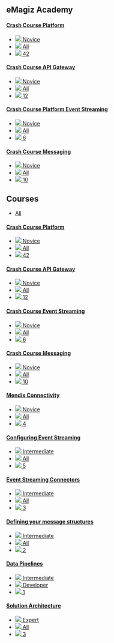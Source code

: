 
<div class="ez-academy">
	<div class="ez-academy__body">
		<main class="master">
	<h2 class="title">eMagiz Academy</h2>
	<div class="card-container">
		<a href="../../docs/microlearning/crashcourse-platform-index" class="card card--featured">
			<div class="card__body" style="background: url(../../img/placeholder.jpg) center no-repeat; background-size: cover;">
				<h4 class="title">Crash Course Platform</h4>
			</div>
			<ul class="card__footer">
				<li class="card__footer-item">
					<img class="card__footer-icon card__footer-icon--level" src="../../img/icon-level24.svg"/>
					<label for="" class="card__footer-label">Novice</label>
				</li>
				<li class="card__footer-item">
					<img class="card__footer-icon card__footer-icon--roles" src="../../img/icon-roles24.svg"/>
					<label for="" class="card__footer-label">All</label>
				</li>
				<li class="card__footer-item">
					<img class="card__footer-icon card__footer-icon--lessons" src="../../img/icon-lessons24.svg"/>
					<label for="" class="card__footer-label">42</label>
				</li>
			</ul>
		</a>
		<a href="../../docs/microlearning/crashcourse-api-gateway-index" class="card">
			<div class="card__body" style="background: url(../../img/placeholder.jpg) center no-repeat; background-size: cover;">
				<h4 class="title">Crash Course API Gateway</h4>
			</div>
			<ul class="card__footer">
				<li class="card__footer-item">
					<img class="card__footer-icon card__footer-icon--level" src="../../img/icon-level24.svg"/>
					<label for="" class="card__footer-label">Novice</label>
				</li>
				<li class="card__footer-item">
					<img class="card__footer-icon card__footer-icon--roles" src="../../img/icon-roles24.svg"/>
					<label for="" class="card__footer-label">All</label>
				</li>
				<li class="card__footer-item">
					<img class="card__footer-icon card__footer-icon--lessons" src="../../img/icon-lessons24.svg"/>
					<label for="" class="card__footer-label">12</label>
				</li>
			</ul>
		</a>
		<a href="../../docs/microlearning/crashcourse-event-streaming-index" class="card">
			<div class="card__body" style="background: url(../../img/placeholder.jpg) center no-repeat; background-size: cover;">
				<h4 class="title">Crash Course Platform Event Streaming</h4>
			</div>
			<ul class="card__footer">
				<li class="card__footer-item">
					<img class="card__footer-icon card__footer-icon--level" src="../../img/icon-level24.svg"/>
					<label for="" class="card__footer-label">Novice</label>
				</li>
				<li class="card__footer-item">
					<img class="card__footer-icon card__footer-icon--roles" src="../../img/icon-roles24.svg"/>
					<label for="" class="card__footer-label">All</label>
				</li>
				<li class="card__footer-item">
					<img class="card__footer-icon card__footer-icon--lessons" src="../../img/icon-lessons24.svg"/>
					<label for="" class="card__footer-label">6</label>
				</li>
			</ul>
		</a>
		<a href="../../docs/microlearning/crashcourse-messaging-index" class="card">
			<div class="card__body" style="background: url(../../img/placeholder.jpg) center no-repeat; background-size: cover;">
				<h4 class="title">Crash Course Messaging</h4>
			</div>
			<ul class="card__footer">
				<li class="card__footer-item">
					<img class="card__footer-icon card__footer-icon--level" src="../../img/icon-level24.svg"/>
					<label for="" class="card__footer-label">Novice</label>
				</li>
				<li class="card__footer-item">
					<img class="card__footer-icon card__footer-icon--roles" src="../../img/icon-roles24.svg"/>
					<label for="" class="card__footer-label">All</label>
				</li>
				<li class="card__footer-item">
					<img class="card__footer-icon card__footer-icon--lessons" src="../../img/icon-lessons24.svg"/>
					<label for="" class="card__footer-label">10</label>
				</li>
			</ul>
		</a>
	</div>
	<h2 class="title">Courses</h2>
	<ul class="tabs">
		<li class="tabs__item tabs__item--active"><a href="" class="tabs__link">All</a></li>
		<!-- 
		<li class="tabs__item"><a href="" class="tabs__link">Developer</a></li>
		<li class="tabs__item"><a href="" class="tabs__link">Architect</a></li>
		<li class="tabs__item"><a href="" class="tabs__link">Support Engineer</a></li>
		<li class="tabs__item"><a href="" class="tabs__link">Messaging</a></li>
		<li class="tabs__item"><a href="" class="tabs__link">API Gateway</a></li>
		<li class="tabs__item"><a href="" class="tabs__link">Event Streaming</a></li>
		-->
	</ul>
	<div class="card-container">
		<a href="../../docs/microlearning/crashcourse-platform-index" class="card">
			<div class="card__body" style="background: url(../../img/placeholder.jpg) center no-repeat; background-size: cover;">
				<h4 class="title">Crash Course Platform</h4>
			</div>
			<ul class="card__footer">
				<li class="card__footer-item">
					<img class="card__footer-icon card__footer-icon--level" src="../../img/icon-level24.svg"/>
					<label for="" class="card__footer-label">Novice</label>
				</li>
				<li class="card__footer-item">
					<img class="card__footer-icon card__footer-icon--roles" src="../../img/icon-roles24.svg"/>
					<label for="" class="card__footer-label">All</label>
				</li>
				<li class="card__footer-item">
					<img class="card__footer-icon card__footer-icon--lessons" src="../../img/icon-lessons24.svg"/>
					<label for="" class="card__footer-label">42</label>
				</li>
			</ul>
		</a>
		<a href="../../docs/microlearning/crashcourse-api-gateway-index" class="card">
			<div class="card__body" style="background: url(../../img/placeholder.jpg) center no-repeat; background-size: cover;">
				<h4 class="title">Crash Course API Gateway</h4>
			</div>
			<ul class="card__footer">
				<li class="card__footer-item">
					<img class="card__footer-icon card__footer-icon--level" src="../../img/icon-level24.svg"/>
					<label for="" class="card__footer-label">Novice</label>
				</li>
				<li class="card__footer-item">
					<img class="card__footer-icon card__footer-icon--roles" src="../../img/icon-roles24.svg"/>
					<label for="" class="card__footer-label">All</label>
				</li>
				<li class="card__footer-item">
					<img class="card__footer-icon card__footer-icon--lessons" src="../../img/icon-lessons24.svg"/>
					<label for="" class="card__footer-label">12</label>
				</li>
			</ul>
		</a>
		<a href="../../docs/microlearning/crashcourse-event-streaming-index" class="card">
			<div class="card__body" style="background: url(../../img/placeholder.jpg) center no-repeat; background-size: cover;">
				<h4 class="title">Crash Course Event Streaming</h4>
			</div>
			<ul class="card__footer">
				<li class="card__footer-item">
					<img class="card__footer-icon card__footer-icon--level" src="../../img/icon-level24.svg"/>
					<label for="" class="card__footer-label">Novice</label>
				</li>
				<li class="card__footer-item">
					<img class="card__footer-icon card__footer-icon--roles" src="../../img/icon-roles24.svg"/>
					<label for="" class="card__footer-label">All</label>
				</li>
				<li class="card__footer-item">
					<img class="card__footer-icon card__footer-icon--lessons" src="../../img/icon-lessons24.svg"/>
					<label for="" class="card__footer-label">6</label>
				</li>
			</ul>
		</a>
		<a href="../../docs/microlearning/crashcourse-messaging-index" class="card">
			<div class="card__body" style="background: url(../../img/placeholder.jpg) center no-repeat; background-size: cover;">
				<h4 class="title">Crash Course Messaging</h4>
			</div>
			<ul class="card__footer">
				<li class="card__footer-item">
					<img class="card__footer-icon card__footer-icon--level" src="../../img/icon-level24.svg"/>
					<label for="" class="card__footer-label">Novice</label>
				</li>
				<li class="card__footer-item">
					<img class="card__footer-icon card__footer-icon--roles" src="../../img/icon-roles24.svg"/>
					<label for="" class="card__footer-label">All</label>
				</li>
				<li class="card__footer-item">
					<img class="card__footer-icon card__footer-icon--lessons" src="../../img/icon-lessons24.svg"/>
					<label for="" class="card__footer-label">10</label>
				</li>
			</ul>
		</a>
		<a href="../../docs/microlearning/novice-mendix-connectivity-index" class="card">
			<div class="card__body" style="background: url(../../img/placeholder.jpg) center no-repeat; background-size: cover;">
				<h4 class="title">Mendix Connectivity</h4>
			</div>
			<ul class="card__footer">
				<li class="card__footer-item">
					<img class="card__footer-icon card__footer-icon--level" src="../../img/icon-level24.svg"/>
					<label for="" class="card__footer-label">Novice</label>
				</li>
				<li class="card__footer-item">
					<img class="card__footer-icon card__footer-icon--roles" src="../../img/icon-roles24.svg"/>
					<label for="" class="card__footer-label">All</label>
				</li>
				<li class="card__footer-item">
					<img class="card__footer-icon card__footer-icon--lessons" src="../../img/icon-lessons24.svg"/>
					<label for="" class="card__footer-label">4</label>
				</li>
			</ul>
		</a>
		<a href="../../docs/microlearning/intermediate-configuring-event-streaming-index" class="card">
			<div class="card__body" style="background: url(../../img/placeholder.jpg) center no-repeat; background-size: cover;">
				<h4 class="title">Configuring Event Streaming</h4>
			</div>
			<ul class="card__footer">
				<li class="card__footer-item">
					<img class="card__footer-icon card__footer-icon--level" src="../../img/icon-level24.svg"/>
					<label for="" class="card__footer-label">Intermediate</label>
				</li>
				<li class="card__footer-item">
					<img class="card__footer-icon card__footer-icon--roles" src="../../img/icon-roles24.svg"/>
					<label for="" class="card__footer-label">All</label>
				</li>
				<li class="card__footer-item">
					<img class="card__footer-icon card__footer-icon--lessons" src="../../img/icon-lessons24.svg"/>
					<label for="" class="card__footer-label">5</label>
				</li>
			</ul>
		</a>
		<a href="../../docs/microlearning/intermediate-event-streaming-connectors-index" class="card">
			<div class="card__body" style="background: url(../../img/placeholder.jpg) center no-repeat; background-size: cover;">
				<h4 class="title">Event Streaming Connectors</h4>
			</div>
			<ul class="card__footer">
				<li class="card__footer-item">
					<img class="card__footer-icon card__footer-icon--level" src="../../img/icon-level24.svg"/>
					<label for="" class="card__footer-label">Intermediate</label>
				</li>
				<li class="card__footer-item">
					<img class="card__footer-icon card__footer-icon--roles" src="../../img/icon-roles24.svg"/>
					<label for="" class="card__footer-label">All</label>
				</li>
				<li class="card__footer-item">
					<img class="card__footer-icon card__footer-icon--lessons" src="../../img/icon-lessons24.svg"/>
					<label for="" class="card__footer-label">3</label>
				</li>
			</ul>
		</a>
		<a href="../../docs/microlearning/intermediate-defining-your-message-structures-index" class="card">
			<div class="card__body" style="background: url(../../img/placeholder.jpg) center no-repeat; background-size: cover;">
				<h4 class="title">Defining your message structures</h4>
			</div>
			<ul class="card__footer">
				<li class="card__footer-item">
					<img class="card__footer-icon card__footer-icon--level" src="../../img/icon-level24.svg"/>
					<label for="" class="card__footer-label">Intermediate</label>
				</li>
				<li class="card__footer-item">
					<img class="card__footer-icon card__footer-icon--roles" src="../../img/icon-roles24.svg"/>
					<label for="" class="card__footer-label">All</label>
				</li>
				<li class="card__footer-item">
					<img class="card__footer-icon card__footer-icon--lessons" src="../../img/icon-lessons24.svg"/>
					<label for="" class="card__footer-label">2</label>
				</li>
			</ul>
		</a>
		<a href="../../docs/microlearning/intermediate-data-pipelines-index" class="card">
			<div class="card__body" style="background: url(../../img/placeholder.jpg) center no-repeat; background-size: cover;">
				<h4 class="title">Data Pipelines</h4>
			</div>
			<ul class="card__footer">
				<li class="card__footer-item">
					<img class="card__footer-icon card__footer-icon--level" src="../../img/icon-level24.svg"/>
					<label for="" class="card__footer-label">Intermediate</label>
				</li>
				<li class="card__footer-item">
					<img class="card__footer-icon card__footer-icon--roles" src="../../img/icon-roles24.svg"/>
					<label for="" class="card__footer-label">Developer</label>
				</li>
				<li class="card__footer-item">
					<img class="card__footer-icon card__footer-icon--lessons" src="../../img/icon-lessons24.svg"/>
					<label for="" class="card__footer-label">1</label>
				</li>
			</ul>
		</a>
		<a href="../../docs/microlearning/expert-solution-architecture-index" class="card">
			<div class="card__body" style="background: url(../../img/placeholder.jpg) center no-repeat; background-size: cover;">
				<h4 class="title">Solution Architecture</h4>
			</div>
			<ul class="card__footer">
				<li class="card__footer-item">
					<img class="card__footer-icon card__footer-icon--level" src="../../img/icon-level24.svg"/>
					<label for="" class="card__footer-label">Expert</label>
				</li>
				<li class="card__footer-item">
					<img class="card__footer-icon card__footer-icon--roles" src="../../img/icon-roles24.svg"/>
					<label for="" class="card__footer-label">All</label>
				</li>
				<li class="card__footer-item">
					<img class="card__footer-icon card__footer-icon--lessons" src="../../img/icon-lessons24.svg"/>
					<label for="" class="card__footer-label">3</label>
				</li>
			</ul>
		</a>
	</div>
<!-- 

<div>
	<ul class="modulenavicont">
		<li class="modulenaviitem3"><a href="http://localhost:3000/docs/microlearning/index-modules"><font color=#ffffff">Messaging Learnings</font></a></li>
		<li class="modulenaviitem3"><a align="center">API Gateway Learnings</a></li>
		<li class="modulenaviitem3"><a align="center">Event Streaming Learnings</a></li>	
	</ul>
</div>


<div>
	<ul class="modulecont">
	<li class="moduleitem">
		<div class="moduleitemgreen">Crash Course Messaging</div>
		<div class="moduleitemdetail">
			<div></br><a align="center"><img src="../../img/microlearning/Logo_eMagiz_wit.png"></br><modbutton class="button" onclick="window.location.href='../../docs/microlearning/index-crashcourse-messaging';">Start</modbutton></a></div>
		</div>
	</li>
	<li class="moduleitem">
		<div class="moduleitemgreen">Crash Course Event Streaming</div>
		<div class="moduleitemdetail">
			<div></br><a align="center"><img src="../../img/microlearning/Logo_eMagiz_wit.png"></br><modbutton class="button" onclick="window.location.href='../../docs/microlearning/crashcourse-platform-eventstreaming-index';">Start</modbutton></a></div>
		</div>
	</li>
	<li class="moduleitem">
		<div class="moduleitemgreen">Crash course Platform - Introduction</div>
		<div class="moduleitemdetail">
			<div></br><a align="center"><img src="../../img/microlearning/Logo_eMagiz_wit.png"></br><modbutton class="button" onclick="window.location.href='../../docs/microlearning/crashcourse-platform-intro-index';">Start</modbutton></a></div>
		</div>
	</li>
	<li class="moduleitem">
		<div class="moduleitemgreen">Crash course Platform - Capture</div>
		<div class="moduleitemdetail">
			<div></br><a align="center"><img src="../../img/microlearning/Logo_eMagiz_wit.png"></br><modbutton class="button" onclick="window.location.href='../../docs/microlearning/crashcourse-platform-capture-index';">Start</modbutton></a></div>
		</div>
	</li>
	<li class="moduleitem">
		<div class="moduleitemgreen">Crash course Platform - Design</div>
		<div class="moduleitemdetail">
			<div></br><a align="center"><img src="../../img/microlearning/Logo_eMagiz_wit.png"></br><modbutton class="button" onclick="window.location.href='../../docs/microlearning/crashcourse-platform-design-index';">Start</modbutton></a></div>
		</div>
	</li>
	<li class="moduleitem">
		<div class="moduleitemgreen">Crash course Platform - Create</div>
		<div class="moduleitemdetail">
			<div></br><a align="center"><img src="../../img/microlearning/Logo_eMagiz_wit.png"></br><modbutton class="button" onclick="window.location.href='../../docs/microlearning/crashcourse-platform-create-index';">Start</modbutton></a></div>
		</div>
	</li>
	<li class="moduleitem">
		<div class="moduleitemgreen">Crash course Platform - Deploy</div>
		<div class="moduleitemdetail">
			<div></br><a align="center"><img src="../../img/microlearning/Logo_eMagiz_wit.png"></br><modbutton class="button" onclick="window.location.href='../../docs/microlearning/crashcourse-platform-deploy-index';">Start</modbutton></a></div>
		</div>
	</li>
	<li class="moduleitem">
		<div class="moduleitemgreen">Crash course Platform - Manage</div>
		<div class="moduleitemdetail">
			<div></br><a align="center"><img src="../../img/microlearning/Logo_eMagiz_wit.png"></br><modbutton class="button" onclick="window.location.href='../../docs/microlearning/crashcourse-platform-manage-index';">Start</modbutton></a></div>
		</div>
	</li>
	<li class="moduleitem">
		<div class="moduleitemdarkgreen">Active Monitoring</div>
		<div class="moduleitemdetail">
			<div></br><a align="center"><img src="../../img/microlearning/Logo_eMagiz_wit.png"></br><modbutton class="button" onclick="window.location.href='../../docs/microlearning/index-active-monitoring-in-emagiz';">Start</modbutton></a></div>
		</div>
	</li>
	<li class="moduleitem">
		<div class="moduleitemdarkgreen">Mendix Connectivity</div>
		<div class="moduleitemdetail">
			<div></br><a align="right"><img src="../../img/microlearning/Logo_eMagiz_wit.png"></br><modbutton class="button" onclick="window.location.href='../../docs/microlearning/index-basic-mendix-connectivity';">Start</modbutton></a></div>
		</div>
	</li>
	<li class="moduleitem">
		<div class="moduleitemdarkgreen">Defining your Message Structures</div>
		<div class="moduleitemdetail">
			<div></br><a align="center"><img src="../../img/microlearning/Logo_eMagiz_wit.png"></br><modbutton class="button" onclick="window.location.href='../../docs/microlearning/index-defining-your-message-structures';">Start</modbutton></a></div>
		</div>
	</li>
	<li class="moduleitem">
		<div class="moduleitemdarkgreen">Data Pipelines</div>
		<div class="moduleitemdetail">
			<div></br><a align="center"><img src="../../img/microlearning/Logo_eMagiz_wit.png"></br><modbutton class="button" onclick="window.location.href='../../docs/microlearning/intermediate-data-pipelines-index';">Start</modbutton></a></div>
		</div>
	</li>
	</ul>
</div> -->
</main>
</div>
</div>